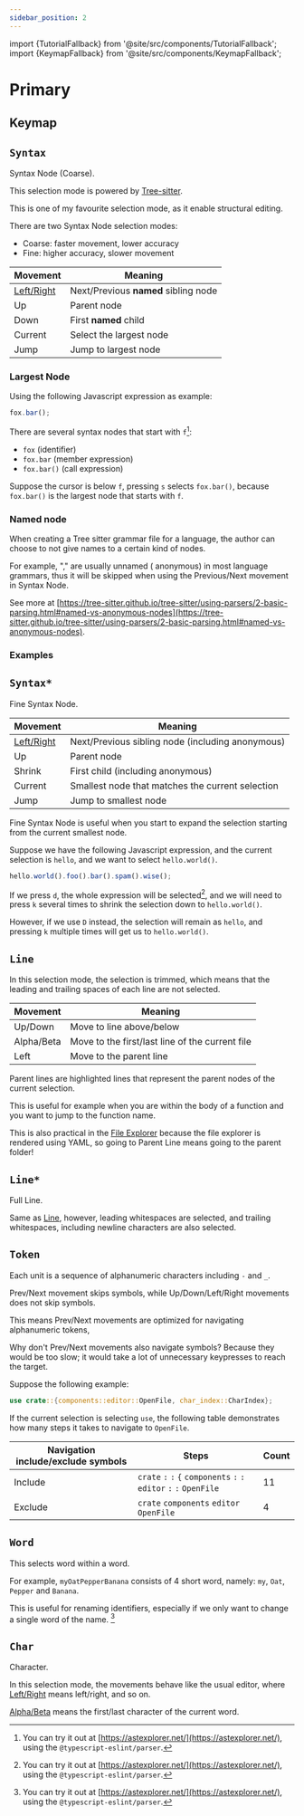```yaml
---
sidebar_position: 2
---
```


import {TutorialFallback} from '@site/src/components/TutorialFallback';
import {KeymapFallback} from '@site/src/components/KeymapFallback';

# Primary

## Keymap

<KeymapFallback filename="Primary Selection Modes"/>

## `Syntax`

Syntax Node (Coarse).

This selection mode is powered by [Tree-sitter](https://github.com/tree-sitter).

This is one of my favourite selection mode, as it enable structural editing.

There are two Syntax Node selection modes:

- Coarse: faster movement, lower accuracy
- Fine: higher accuracy, slower movement

| Movement                                       | Meaning                              |
| ---------------------------------------------- | ------------------------------------ |
| [Left/Right](../core-movements.md#--leftright) | Next/Previous **named** sibling node |
| Up                                             | Parent node                          |
| Down                                           | First **named** child                |
| Current                                        | Select the largest node              |
| Jump                                           | Jump to largest node                 |

### Largest Node

Using the following Javascript expression as example:

```js
fox.bar();
```

There are several syntax nodes that start with `f`[^1]:

- `fox` (identifier)
- `fox.bar` (member expression)
- `fox.bar()` (call expression)

Suppose the cursor is below `f`, pressing `s` selects `fox.bar()`, because `fox.bar()` is the largest node that starts with `f`.

[^1]: You can try it out at [https://astexplorer.net/](https://astexplorer.net/), using the `@typescript-eslint/parser`.

### Named node

When creating a Tree sitter grammar file for a language, the author can choose
to not give names to a certain kind of nodes.

For example, "," are usually unnamed (
anonymous) in most language grammars, thus it will be skipped when using the
Previous/Next movement in Syntax Node.

See more at [https://tree-sitter.github.io/tree-sitter/using-parsers/2-basic-parsing.html#named-vs-anonymous-nodes](https://tree-sitter.github.io/tree-sitter/using-parsers/2-basic-parsing.html#named-vs-anonymous-nodes).

### Examples

<TutorialFallback filename="syntax-node"/>

## `Syntax*`

Fine Syntax Node.

| Movement                                       | Meaning                                          |
| ---------------------------------------------- | ------------------------------------------------ |
| [Left/Right](../core-movements.md#--leftright) | Next/Previous sibling node (including anonymous) |
| Up                                             | Parent node                                      |
| Shrink                                         | First child (including anonymous)                |
| Current                                        | Smallest node that matches the current selection |
| Jump                                           | Jump to smallest node                            |

Fine Syntax Node is useful when you start to expand the selection starting from the current smallest node.

Suppose we have the following Javascript expression, and the current selection is `hello`, and we want to select `hello.world()`.

```js
hello.world().foo().bar().spam().wise();
```

If we press `d`, the whole expression will be selected[^1], and we will need to press `k` several times to shrink the selection down to `hello.world()`.

However, if we use `D` instead, the selection will remain as `hello`, and pressing `k` multiple times will get us to `hello.world()`.

[^1]: See [Largest Node](#largest-node)

## `Line`

In this selection mode, the selection is trimmed, which means that the leading
and trailing spaces of each line are not selected.

| Movement   | Meaning                                         |
| ---------- | ----------------------------------------------- |
| Up/Down    | Move to line above/below                        |
| Alpha/Beta | Move to the first/last line of the current file |
| Left       | Move to the parent line                         |

Parent lines are highlighted lines that represent the parent nodes of the current selection.

This is useful for example when you are within the body of a function and you want to jump to the function name.

This is also practical in the [File Explorer](../../components/file-explorer.md) because the file explorer is rendered using YAML, so going to Parent Line means going to the parent folder!

<TutorialFallback filename="line"/>

## `Line*`

Full Line.

Same as [Line](#line), however, leading whitespaces are selected, and trailing whitespaces, including newline characters are also selected.

## `Token`

Each unit is a sequence of alphanumeric characters including `-` and `_`.

Prev/Next movement skips symbols, while Up/Down/Left/Right movements does not skip symbols.

This means Prev/Next movements are optimized for navigating alphanumeric tokens,

Why don't Prev/Next movements also navigate symbols? Because they would be too slow; it would take a lot of unnecessary keypresses to reach the target.

Suppose the following example:

```rs
use crate::{components::editor::OpenFile, char_index::CharIndex};
```

If the current selection is selecting `use`, the following table demonstrates how many steps it takes to navigate to `OpenFile`.

| Navigation include/exclude symbols | Steps                                                                | Count |
| ---------------------------------- | -------------------------------------------------------------------- | ----- |
| Include                            | `crate` `:` `:` `{` `components` `:` `:` `editor` `:` `:` `OpenFile` | 11    |
| Exclude                            | `crate` `components` `editor` `OpenFile`                             | 4     |



<TutorialFallback filename="token"/>

[^1]: This is possible because even Prompt is an editor, so the Token mode also works there. See [Core Concepts](../../core-concepts.md#2-every-component-is-a-buffereditor)
[^1]: This is possible because even Prompt is an editor, so the Token mode also works there. See [Core Concepts](../../core-concepts.md#2-every-component-is-a-buffereditor)

## `Word`

This selects word within a word.

For example, `myOatPepperBanana` consists of 4 short word, namely: `my`, `Oat`, `Pepper` and `Banana`.

This is useful for renaming identifiers, especially if we only want to change a single word of the name. [^1]

<TutorialFallback filename="word"/>

## `Char`

Character.

In this selection mode, the movements behave like the usual editor, where [Left/Right](./../core-movements.md#--leftright) means left/right, and so on.

[Alpha/Beta](./../core-movements.md#--alphabeta) means the first/last character of the current word.

<TutorialFallback filename="char"/>
